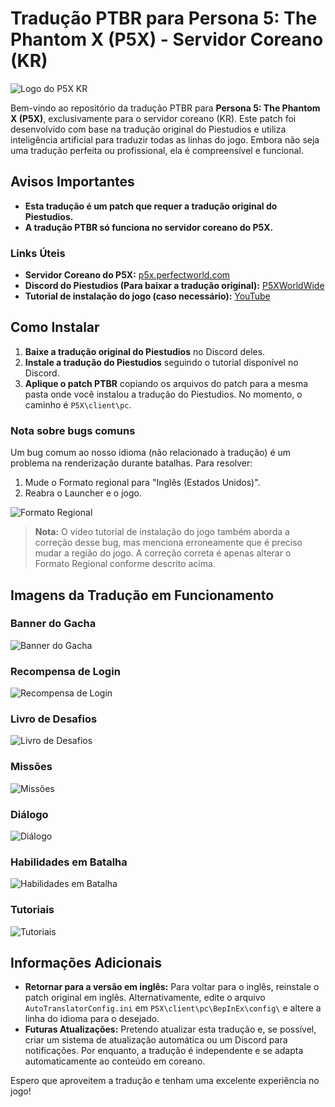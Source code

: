 # Tradução PTBR para Persona 5: The Phantom X (P5X) - Servidor Coreano (KR)

![Logo do P5X KR](https://i.imgur.com/qwPkdUf.png)

Bem-vindo ao repositório da tradução PTBR para **Persona 5: The Phantom X (P5X)**, exclusivamente para o servidor coreano (KR). Este patch foi desenvolvido com base na tradução original do Piestudios e utiliza inteligência artificial para traduzir todas as linhas do jogo. Embora não seja uma tradução perfeita ou profissional, ela é compreensível e funcional.

## Avisos Importantes
- **Esta tradução é um patch que requer a tradução original do Piestudios.**
- **A tradução PTBR só funciona no servidor coreano do P5X.**

### Links Úteis
- **Servidor Coreano do P5X:** [p5x.perfectworld.com](https://p5x.perfectworld.com)
- **Discord do Piestudios (Para baixar a tradução original):** [P5XWorldWide](https://discord.com/invite/P5XWorldWide)
- **Tutorial de instalação do jogo (caso necessário):** [YouTube](https://youtu.be/7nVxXs_68DQ)

## Como Instalar
1. **Baixe a tradução original do Piestudios** no Discord deles.
2. **Instale a tradução do Piestudios** seguindo o tutorial disponível no Discord.
3. **Aplique o patch PTBR** copiando os arquivos do patch para a mesma pasta onde você instalou a tradução do Piestudios. No momento, o caminho é `P5X\client\pc`.

### Nota sobre bugs comuns
Um bug comum ao nosso idioma (não relacionado à tradução) é um problema na renderização durante batalhas. Para resolver:
1. Mude o Formato regional para "Inglês (Estados Unidos)".
2. Reabra o Launcher e o jogo.

![Formato Regional](https://i.imgur.com/Q0z6LXW.png)

> **Nota:** O vídeo tutorial de instalação do jogo também aborda a correção desse bug, mas menciona erroneamente que é preciso mudar a região do jogo. A correção correta é apenas alterar o Formato Regional conforme descrito acima.

## Imagens da Tradução em Funcionamento

### Banner do Gacha
![Banner do Gacha](https://i.imgur.com/EXTOlyC.png)

### Recompensa de Login
![Recompensa de Login](https://i.imgur.com/CYv9D2a.png)

### Livro de Desafios
![Livro de Desafios](https://i.imgur.com/3Rdcqwk.png)

### Missões
![Missões](https://i.imgur.com/qL5CzK8.png)

### Diálogo
![Diálogo](https://i.imgur.com/NAGap8s.png)

### Habilidades em Batalha
![Habilidades em Batalha](https://i.imgur.com/OwUzO3B.png)

### Tutoriais
![Tutoriais](https://i.imgur.com/O8lWAvr.png)

## Informações Adicionais
- **Retornar para a versão em inglês:** Para voltar para o inglês, reinstale o patch original em inglês. Alternativamente, edite o arquivo `AutoTranslatorConfig.ini` em `P5X\client\pc\BepInEx\config\` e altere a linha do idioma para o desejado. 
- **Futuras Atualizações:** Pretendo atualizar esta tradução e, se possível, criar um sistema de atualização automática ou um Discord para notificações. Por enquanto, a tradução é independente e se adapta automaticamente ao conteúdo em coreano.

Espero que aproveitem a tradução e tenham uma excelente experiência no jogo!
